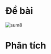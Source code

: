 # Đề bài
![sum8](https://github.com/VanHoang110802/Competitive_Programming/assets/108053955/88f064cd-ef2e-4054-9bd9-a6ecd939fe55)

# Phân tích
